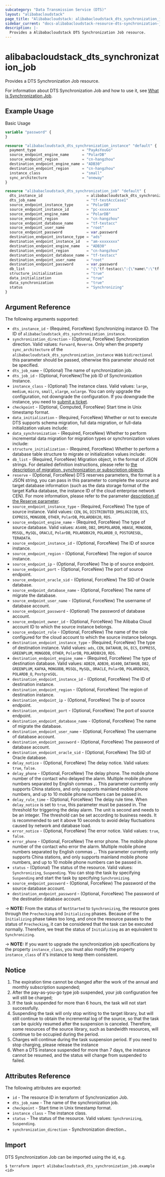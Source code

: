 ```yaml
---
subcategory: "Data Transmission Service (DTS)"
layout: "alibabacloudstack"
page_title: "Alibabacloudstack: alibabacloudstack_dts_synchronization_job"
sidebar_current: "docs-alibabacloudstack-resource-dts-synchronization-job"
description: |-
  Provides a Alibabacloudstack DTS Synchronization Job resource.
---
```


# alibabacloudstack_dts_synchronization_job

Provides a DTS Synchronization Job resource.

For information about DTS Synchronization Job and how to use it, see [What is Synchronization Job](https://www.alibabacloud.com/product/data-transmission-service).



## Example Usage

Basic Usage

```terraform
variable "password" {
}

resource "alibabacloudstack_dts_synchronization_instance" "default" {
  payment_type                     = "PayAsYouGo"
  source_endpoint_engine_name      = "PolarDB"
  source_endpoint_region           = "cn-hangzhou"
  destination_endpoint_engine_name = "ADB30"
  destination_endpoint_region      = "cn-hangzhou"
  instance_class                   = "small"
  sync_architecture                = "oneway"
}

resource "alibabacloudstack_dts_synchronization_job" "default" {
  dts_instance_id                    = alibabacloudstack_dts_synchronization_instance.default.id
  dts_job_name                       = "tf-testAccCase1"
  source_endpoint_instance_type      = "PolarDB"
  source_endpoint_instance_id        = "pc-xxxxxxxx"
  source_endpoint_engine_name        = "PolarDB"
  source_endpoint_region             = "cn-hangzhou"
  source_endpoint_database_name      = "tf-testacc"
  source_endpoint_user_name          = "root"
  source_endpoint_password           = var.password
  destination_endpoint_instance_type = "ads"
  destination_endpoint_instance_id   = "am-xxxxxxxx"
  destination_endpoint_engine_name   = "ADB30"
  destination_endpoint_region        = "cn-hangzhou"
  destination_endpoint_database_name = "tf-testacc"
  destination_endpoint_user_name     = "root"
  destination_endpoint_password      = var.password
  db_list                            = "{\"tf-testacc\":{\"name\":\"tf-test\",\"all\":true,\"state\":\"normal\"}}"
  structure_initialization           = "true"
  data_initialization                = "true"
  data_synchronization               = "true"
  status                             = "Synchronizing"
}
```

## Argument Reference

The following arguments supported:

* `dts_instance_id` - (Required, ForceNew) Synchronizing instance ID. The ID of `alibabacloudstack_dts_synchronization_instance`.
* `synchronization_direction` - (Optional, ForceNew) Synchronization direction. Valid values: `Forward`, `Reverse`. Only when the property `sync_architecture` of the `alibabacloudstack_dts_synchronization_instance` was `bidirectional` this parameter should be passed, otherwise this parameter should not be specified.
* `dts_job_name` - (Optional) The name of synchronization job.
* `dts_job_id` - (Optional, ForceNew)The job ID of Synchronization Instance.
* `instance_class` - (Optional) The instance class. Valid values: `large`, `medium`, `micro`, `small`, `xlarge`, `xxlarge`. You can only upgrade the configuration, not downgrade the configuration. If you downgrade the instance, you need to [submit a ticket](https://selfservice.console.aliyun.com/ticket/category/dts/today).
* `checkpoint` - (Optional, Computed, ForceNew) Start time in Unix timestamp format.
* `data_initialization` - (Required, ForceNew) Whether or not to execute DTS supports schema migration, full data migration, or full-data initialization values include:
* `data_synchronization` - (Required, ForceNew) Whether to perform incremental data migration for migration types or synchronization values include:
* `structure_initialization` - (Required, ForceNew) Whether to perform a database table structure to migrate or initialization values include:
* `db_list` - (Required, ForceNew) Migration object, in the format of JSON strings. For detailed definition instructions, please refer to [the description of migration, synchronization or subscription objects](https://help.aliyun.com/document_detail/209545.html).
* `reserve` - (Optional, ForceNew) DTS reserves parameters, the format is a JSON string, you can pass in this parameter to complete the source and target database information (such as the data storage format of the target Kafka database, the instance ID of the cloud enterprise network CEN). For more information, please refer to the parameter [description of the Reserve parameter](https://help.aliyun.com/document_detail/273111.html).
* `source_endpoint_instance_type` - (Required, ForceNew) The type of source instance. Valid values: `CEN`, `DG`, `DISTRIBUTED_DMSLOGICDB`, `ECS`, `EXPRESS`, `MONGODB`, `OTHER`, `PolarDB`, `POLARDBX20`, `RDS`.
* `source_endpoint_engine_name` - (Required, ForceNew) The type of source database. Valid values: `AS400`, `DB2`, `DMSPOLARDB`, `HBASE`, `MONGODB`, `MSSQL`, `MySQL`, `ORACLE`, `PolarDB`, `POLARDBX20`, `POLARDB_O`, `POSTGRESQL`, `TERADATA`.
* `source_endpoint_instance_id` - (Optional, ForceNew) The ID of source instance.
* `source_endpoint_region` - (Optional, ForceNew) The region of source instance.
* `source_endpoint_ip` - (Optional, ForceNew) The ip of source endpoint.
* `source_endpoint_port` - (Optional, ForceNew) The port of source endpoint.
* `source_endpoint_oracle_sid` - (Optional, ForceNew) The SID of Oracle database.
* `source_endpoint_database_name` - (Optional, ForceNew) The name of migrate the database.
* `source_endpoint_user_name` - (Optional, ForceNew) The username of database account.
* `source_endpoint_password` - (Optional) The password of database account.
* `source_endpoint_owner_id` - (Optional, ForceNew) The Alibaba Cloud account ID to which the source instance belongs.
* `source_endpoint_role` - (Optional, ForceNew) The name of the role configured for the cloud account to which the source instance belongs.
* `destination_endpoint_instance_type` - (Required, ForceNew) The type of destination instance. Valid values: `ads`, `CEN`, `DATAHUB`, `DG`, `ECS`, `EXPRESS`, `GREENPLUM`, `MONGODB`, `OTHER`, `PolarDB`, `POLARDBX20`, `RDS`.
* `destination_endpoint_engine_name` - (Required, ForceNew) The type of destination database. Valid values: `ADB20`, `ADB30`, `AS400`, `DATAHUB`, `DB2`, `GREENPLUM`, `KAFKA`, `MONGODB`, `MSSQL`, `MySQL`, `ORACLE`, `PolarDB`, `POLARDBX20`, `POLARDB_O`, `PostgreSQL`.
* `destination_endpoint_instance_id` - (Optional, ForceNew) The ID of destination instance.
* `destination_endpoint_region` - (Optional, ForceNew) The region of destination instance.
* `destination_endpoint_ip` - (Optional, ForceNew) The ip of source endpoint.
* `destination_endpoint_port` - (Optional, ForceNew) The port of source endpoint.
* `destination_endpoint_database_name` - (Optional, ForceNew) The name of migrate the database.
* `destination_endpoint_user_name` - (Optional, ForceNew) The username of database account.
* `destination_endpoint_password` - (Optional, ForceNew) The password of database account.
* `destination_endpoint_oracle_sid` - (Optional, ForceNew) The SID of Oracle database.
* `delay_notice` - (Optional, ForceNew) The delay notice. Valid values: `true`, `false`.
* `delay_phone` - (Optional, ForceNew) The delay phone. The mobile phone number of the contact who delayed the alarm. Multiple mobile phone numbers separated by English commas `,`. This parameter currently only supports China stations, and only supports mainland mobile phone numbers, and up to 10 mobile phone numbers can be passed in.
* `delay_rule_time` - (Optional, ForceNew) The delay rule time. When `delay_notice` is set to `true`, this parameter must be passed in. The threshold for triggering the delay alarm. The unit is second and needs to be an integer. The threshold can be set according to business needs. It is recommended to set it above 10 seconds to avoid delay fluctuations caused by network and database load.
* `error_notice` - (Optional, ForceNew) The error notice. Valid values: `true`, `false`.
* `error_phone` - (Optional, ForceNew) The error phone. The mobile phone number of the contact who error the alarm. Multiple mobile phone numbers separated by English commas `,`. This parameter currently only supports China stations, and only supports mainland mobile phone numbers, and up to 10 mobile phone numbers can be passed in.
* `status` - (Optional) The status of the resource. Valid values: `Synchronizing`, `Suspending`. You can stop the task by specifying `Suspending` and start the task by specifying `Synchronizing`.
* `source_endpoint_password` - (Optional, ForceNew)  The password of the source database account.
* `destination_endpoint_password` - (Optional, ForceNew)  The password of the destination database account.

-> **NOTE:** From the status of `NotStarted` to `Synchronizing`, the resource goes through the `Prechecking` and `Initializing` phases. Because of the `Initializing` phase takes too long, and once the resource passes to the status of `Prechecking`, it can be considered that the task can be executed normally. Therefore, we treat the status of `Initializing` as an equivalent to `Synchronizing`.

-> **NOTE:** If you want to upgrade the synchronization job specifications by the property `instance_class`, you must also modify the property `instance_class` of it's instance to keep them consistent.

## Notice

1. The expiration time cannot be changed after the work of the annual and monthly subscription suspended;
2. After the pay-as-you-go type job suspended, your job configuration fee will still be charged;
3. If the task suspended for more than 6 hours, the task will not start successfully.
4. Suspending the task will only stop writing to the target library, but will still continue to obtain the incremental log of the source, so that the task can be quickly resumed after the suspension is canceled. Therefore, some resources of the source library, such as bandwidth resources, will continue to be occupied during the period.
5. Charges will continue during the task suspension period. If you need to stop charging, please release the instance
6. When a DTS instance suspended for more than 7 days, the instance cannot be resumed, and the status will change from suspended to failed.

## Attributes Reference

The following attributes are exported:

* `id` - The resource ID in terraform of Synchronization Job.
* `dts_job_name` -  The name of the synchronization job.
* `checkpoint` -  Start time in Unix timestamp format.
* `instance_class` -  The instance class.
* `status` - The status of the resource. Valid values: `Synchronizing`, `Suspending`.
* `synchronization_direction` - Synchronization direction.、

## Import

DTS Synchronization Job can be imported using the id, e.g.

```
$ terraform import alibabacloudstack_dts_synchronization_job.example <id>
```